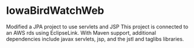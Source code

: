 # IowaBirdWatchWeb
Modified a JPA project to use servlets and JSP
This project is connected to an AWS rds using EclipseLink.
With Maven support, additional dependencies include javax servlets, jsp, and the jstl and taglibs libraries.
